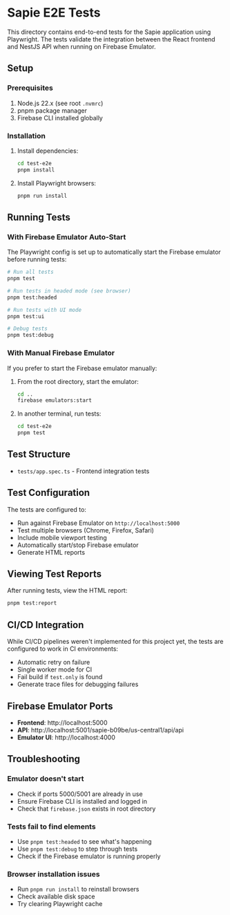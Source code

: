 # Sapie E2E Tests

This directory contains end-to-end tests for the Sapie application using Playwright. The tests validate the integration between the React frontend and NestJS API when running on Firebase Emulator.

## Setup

### Prerequisites

1. Node.js 22.x (see root `.nvmrc`)
2. pnpm package manager
3. Firebase CLI installed globally

### Installation

1. Install dependencies:
   ```bash
   cd test-e2e
   pnpm install
   ```

2. Install Playwright browsers:
   ```bash
   pnpm run install
   ```

## Running Tests

### With Firebase Emulator Auto-Start

The Playwright config is set up to automatically start the Firebase emulator before running tests:

```bash
# Run all tests
pnpm test

# Run tests in headed mode (see browser)
pnpm test:headed

# Run tests with UI mode
pnpm test:ui

# Debug tests
pnpm test:debug
```

### With Manual Firebase Emulator

If you prefer to start the Firebase emulator manually:

1. From the root directory, start the emulator:
   ```bash
   cd ..
   firebase emulators:start
   ```

2. In another terminal, run tests:
   ```bash
   cd test-e2e
   pnpm test
   ```

## Test Structure

- `tests/app.spec.ts` - Frontend integration tests

## Test Configuration

The tests are configured to:
- Run against Firebase Emulator on `http://localhost:5000`
- Test multiple browsers (Chrome, Firefox, Safari)
- Include mobile viewport testing
- Automatically start/stop Firebase emulator
- Generate HTML reports

## Viewing Test Reports

After running tests, view the HTML report:

```bash
pnpm test:report
```

## CI/CD Integration

While CI/CD pipelines weren't implemented for this project yet, the tests are
configured to work in CI environments:
- Automatic retry on failure
- Single worker mode for CI
- Fail build if `test.only` is found
- Generate trace files for debugging failures

## Firebase Emulator Ports

- **Frontend**: http://localhost:5000
- **API**: http://localhost:5001/sapie-b09be/us-central1/api/api
- **Emulator UI**: http://localhost:4000

## Troubleshooting

### Emulator doesn't start
- Check if ports 5000/5001 are already in use
- Ensure Firebase CLI is installed and logged in
- Check that `firebase.json` exists in root directory

### Tests fail to find elements
- Use `pnpm test:headed` to see what's happening
- Use `pnpm test:debug` to step through tests
- Check if the Firebase emulator is running properly

### Browser installation issues
- Run `pnpm run install` to reinstall browsers
- Check available disk space
- Try clearing Playwright cache 
